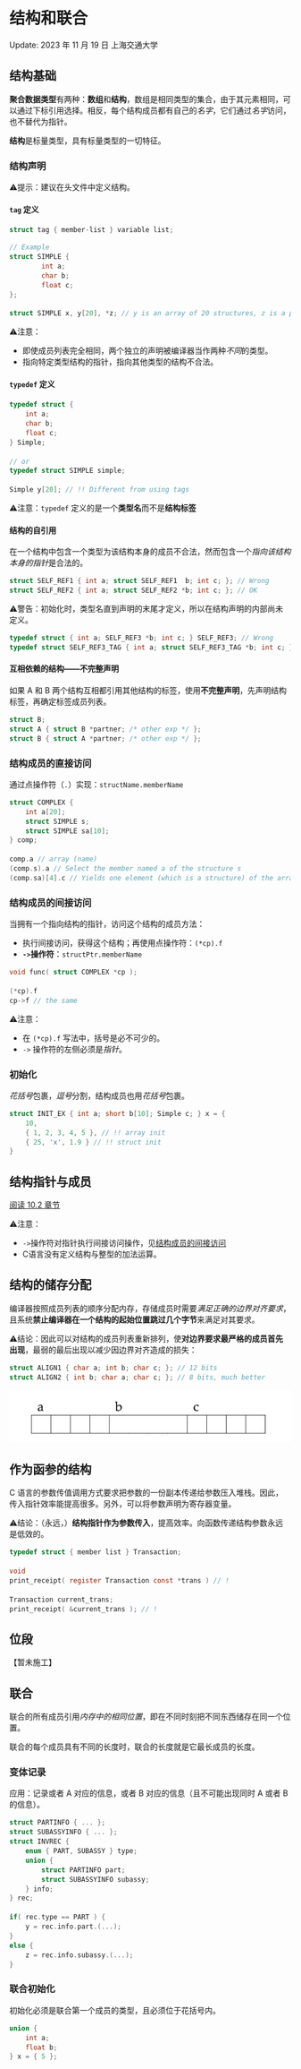 # 结构和联合
Update: 2023 年 11 月 19 日 上海交通大学
## 结构基础

**聚合数据类型**有两种：**数组**和**结构**，数组是相同类型的集合，由于其元素相同，可以通过下标引用选择。相反，每个结构成员都有自己的*名字*，它们通过*名字*访问，也不替代为指针。

**结构**是标量类型，具有标量类型的一切特征。
### 结构声明
⚠️提示：建议在头文件中定义结构。

#### `tag` 定义
```c
struct tag { member-list } variable list;
```

```c
// Example
struct SIMPLE {
		int a;
		char b;
		float c;
}; 

struct SIMPLE x, y[20], *z; // y is an array of 20 structures, z is a pointer to a structure of this type;
```

⚠️注意：
- 即使成员列表完全相同，两个独立的声明被编译器当作两种*不同*的类型。
- 指向特定类型结构的指针，指向其他类型的结构不合法。
#### `typedef` 定义
```c
typedef struct {
	int a;
	char b;
	float c;
} Simple;

// or
typedef struct SIMPLE simple;

Simple y[20]; // !! Different from using tags
```

⚠️注意：`typedef` 定义的是一个**类型名**而不是**结构标签**

#### 结构的自引用

在一个结构中包含一个类型为该结构本身的成员不合法，然而包含一个*指向该结构本身的指针*是合法的。
```c 
struct SELF_REF1 { int a; struct SELF_REF1  b; int c; }; // Wrong
struct SELF_REF2 { int a; struct SELF_REF2 *b; int c; }; // OK
```

⚠️警告：初始化时，类型名直到声明的末尾才定义，所以在结构声明的内部尚未定义。

```c
typedef struct { int a; SELF_REF3 *b; int c; } SELF_REF3; // Wrong 
typedef struct SELF_REF3_TAG { int a; struct SELF_REF3_TAG *b; int c; } SELF_REF3;
```

#### 互相依赖的结构——不完整声明
如果 A 和 B 两个结构互相都引用其他结构的标签，使用**不完整声明**，先声明结构标签，再确定标签成员列表。
```c
struct B; 
struct A { struct B *partner; /* other exp */ };
struct B { struct A *partner; /* other exp */ };
```
### 结构成员的直接访问
通过点操作符（`.`）实现：`structName.memberName`
```c
struct COMPLEX {
	int a[20];
	struct SIMPLE s;
	struct SIMPLE sa[10];
} comp; 

comp.a // array (name)
(comp.s).a // Select the member named a of the structure s
(comp.sa)[4].c // Yields one element (which is a structure) of the array
```

### 结构成员的间接访问

当拥有一个指向结构的指针，访问这个结构的成员方法：
- 执行间接访问，获得这个结构；再使用点操作符：`(*cp).f`
- **`->`操作符**：`structPtr.memberName`
```c
void func( struct COMPLEX *cp );

(*cp).f
cp->f // the same
```

⚠️注意：
- 在 `(*cp).f` 写法中，括号是必不可少的。
- `->` 操作符的左侧必须是*指针*。


### 初始化

*花括号*包裹，*逗号*分割，结构成员也用*花括号*包裹。
```c
struct INIT_EX { int a; short b[10]; Simple c; } x = {
	10,
	{ 1, 2, 3, 4, 5 }, // !! array init
	{ 25, 'x', 1.9 } // !! struct init
}
```

## 结构指针与成员

[阅读 10.2 章节](C-Programming/References/Pointers%20on%20C%201st%20Edition.pdf#page=277&selection=242,0,242,38)

⚠️注意：
- `->`操作符对指针执行间接访问操作，见[结构成员的间接访问](#结构成员的间接访问)
- C语言没有定义结构与整型的加法运算。

## 结构的储存分配

编译器按照成员列表的顺序分配内存，存储成员时需要*满足正确的边界对齐要求*，且系统**禁止编译器在一个结构的起始位置跳过几个字节**来满足对其要求。

⚠️结论：因此可以对结构的成员列表重新排列，使**对边界要求最严格的成员首先出现**，最弱的最后出现以减少因边界对齐造成的损失：

```c
struct ALIGN1 { char a; int b; char c; }; // 12 bits
struct ALIGN2 { int b; char a; char c; }; // 8 bits, much better
```
![](assets/截屏2023-11-19%2016.22.36.png)

## 作为函参的结构

C 语言的参数传值调用方式要求把参数的一份副本传递给参数压入堆栈。因此，传入指针效率能提高很多。另外，可以将参数声明为寄存器变量。

⚠️结论：（永远，）**结构指针作为参数传入**，提高效率。向函数传递结构参数永远是低效的。

```c
typedef struct { member list } Transaction;

void
print_receipt( register Transaction const *trans ) // !

Transaction current_trans;
print_receipt( &current_trans ); // !
```

## 位段

【暂未施工】
## 联合

联合的所有成员引用*内存中的相同位置*，即在不同时刻把不同东西储存在同一个位置。

联合的每个成员具有不同的长度时，联合的长度就是它最长成员的长度。

### 变体记录
应用：记录或者 A 对应的信息，或者 B 对应的信息（且不可能出现同时 A 或者 B 的信息）。

```c
struct PARTINFO { ... };
struct SUBASSYINFO { ... };
struct INVREC {
	enum { PART, SUBASSY } type;
	union {
		struct PARTINFO part;
		struct SUBASSYINFO subassy;
	} info;
} rec;

if( rec.type == PART ) {
	y = rec.info.part.(...);
}
else {
	z = rec.info.subassy.(...);
}
```

### 联合初始化
初始化必须是联合第一个成员的类型，且必须位于花括号内。
```c
union {
	int a;
	float b;
} x = { 5 };
```
